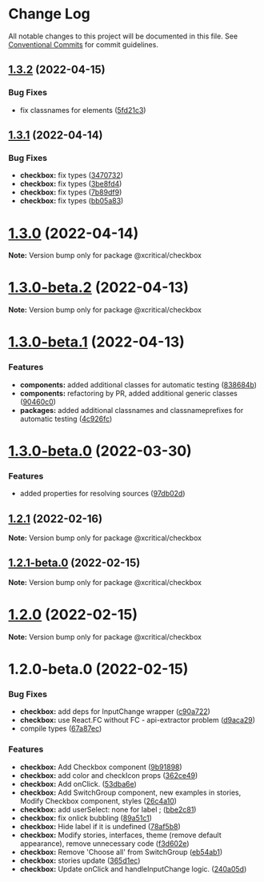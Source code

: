 # Change Log

All notable changes to this project will be documented in this file.
See [Conventional Commits](https://conventionalcommits.org) for commit guidelines.

## [1.3.2](https://github.com/xcritical-software/xc-front-kit/compare/@xcritical/checkbox@1.3.1...@xcritical/checkbox@1.3.2) (2022-04-15)


### Bug Fixes

* fix classnames for elements ([5fd21c3](https://github.com/xcritical-software/xc-front-kit/commit/5fd21c30523ba96ebddbe040285e8842d68595fc))





## [1.3.1](https://github.com/xcritical-software/xc-front-kit/compare/@xcritical/checkbox@1.3.0...@xcritical/checkbox@1.3.1) (2022-04-14)


### Bug Fixes

* **checkbox:** fix types ([3470732](https://github.com/xcritical-software/xc-front-kit/commit/3470732e0f2d932826e6c0720c6db1d3903e5df8))
* **checkbox:** fix types ([3be8fd4](https://github.com/xcritical-software/xc-front-kit/commit/3be8fd4f97021aa27116144f7949303a8ad95c6a))
* **checkbox:** fix types ([7b89df9](https://github.com/xcritical-software/xc-front-kit/commit/7b89df9986d26f3f5e43dca4e571b289c5b16552))
* **checkbox:** fix types ([bb05a83](https://github.com/xcritical-software/xc-front-kit/commit/bb05a837eb88d8addffa0227ce41129a97304b05))





# [1.3.0](https://github.com/xcritical-software/xc-front-kit/compare/@xcritical/checkbox@1.3.0-beta.2...@xcritical/checkbox@1.3.0) (2022-04-14)

**Note:** Version bump only for package @xcritical/checkbox





# [1.3.0-beta.2](https://github.com/xcritical-software/xc-front-kit/compare/@xcritical/checkbox@1.3.0-beta.1...@xcritical/checkbox@1.3.0-beta.2) (2022-04-13)

**Note:** Version bump only for package @xcritical/checkbox





# [1.3.0-beta.1](https://github.com/xcritical-software/xc-front-kit/compare/@xcritical/checkbox@1.3.0-beta.0...@xcritical/checkbox@1.3.0-beta.1) (2022-04-13)


### Features

* **components:** added additional classes for automatic testing ([838684b](https://github.com/xcritical-software/xc-front-kit/commit/838684b1e96cd2a9a40620e7a67cb49b78c594b1))
* **components:** refactoring by PR, added additional generic classes ([90460c0](https://github.com/xcritical-software/xc-front-kit/commit/90460c0a573d606cd0956e526c81b068842c0685))
* **packages:** added additional classnames and classnameprefixes for automatic testing ([4c926fc](https://github.com/xcritical-software/xc-front-kit/commit/4c926fc7439650c7f0a71bcda6c06a4810e41276))





# [1.3.0-beta.0](https://github.com/xcritical-software/xc-front-kit/compare/@xcritical/checkbox@1.2.1...@xcritical/checkbox@1.3.0-beta.0) (2022-03-30)


### Features

* added properties for resolving sources ([97db02d](https://github.com/xcritical-software/xc-front-kit/commit/97db02d3db87f45c151befbdb3d6e43f44d66997))





## [1.2.1](https://github.com/xcritical-software/xc-front-kit/compare/@xcritical/checkbox@1.2.1-beta.0...@xcritical/checkbox@1.2.1) (2022-02-16)

**Note:** Version bump only for package @xcritical/checkbox





## [1.2.1-beta.0](https://github.com/xcritical-software/xc-front-kit/compare/@xcritical/checkbox@1.2.0...@xcritical/checkbox@1.2.1-beta.0) (2022-02-15)

**Note:** Version bump only for package @xcritical/checkbox





# [1.2.0](https://github.com/xcritical-software/xc-front-kit/compare/@xcritical/checkbox@1.2.0-beta.0...@xcritical/checkbox@1.2.0) (2022-02-15)

**Note:** Version bump only for package @xcritical/checkbox





# 1.2.0-beta.0 (2022-02-15)


### Bug Fixes

* **checkbox:** add deps for InputChange wrapper ([c90a722](https://github.com/xcritical-software/xc-front-kit/commit/c90a722aaa60af01428abc90faa03bc018341975))
* **checkbox:** use React.FC without FC - api-extractor problem ([d9aca29](https://github.com/xcritical-software/xc-front-kit/commit/d9aca297dd6f5e121a9aa7351486a65e848e5519))
* compile types ([67a87ec](https://github.com/xcritical-software/xc-front-kit/commit/67a87ecdec159e9f613a0836ee4189c508ef7f7e))


### Features

* **checkbox:** Add Checkbox component ([9b91898](https://github.com/xcritical-software/xc-front-kit/commit/9b91898105559d44e812caa0d41eeb2a71143382))
* **checkbox:** add color and checkIcon props ([362ce49](https://github.com/xcritical-software/xc-front-kit/commit/362ce49313d5e26a12ece3a997b6103dc79a1e75))
* **checkbox:** Add onClick. ([53dba6e](https://github.com/xcritical-software/xc-front-kit/commit/53dba6e6d9683720f0be06994cce11b6388346b2))
* **checkbox:** Add SwitchGroup component, new examples in stories, Modify Checkbox component, styles ([26c4a10](https://github.com/xcritical-software/xc-front-kit/commit/26c4a104392a2120e6a8723da3d79aefb0dab25c))
* **checkbox:** add userSelect: none for label ; ([bbe2c81](https://github.com/xcritical-software/xc-front-kit/commit/bbe2c81f6e167db277f2ac2b9cdbe7838e62c70d))
* **checkbox:** fix onlick bubbling ([89a51c1](https://github.com/xcritical-software/xc-front-kit/commit/89a51c13ba0c7eddd8d67e3b75f88f1052df4861))
* **checkbox:** Hide label if it is undefined ([78af5b8](https://github.com/xcritical-software/xc-front-kit/commit/78af5b8ece679ca0717666c37a2a01be788d96e9))
* **checkbox:** Modify stories, interfaces, theme (remove default appearance), remove unnecessary code ([f3d602e](https://github.com/xcritical-software/xc-front-kit/commit/f3d602e812b395247e8d33b186cdd3b227e2298e))
* **checkbox:** Remove 'Choose all' from SwitchGroup ([eb54ab1](https://github.com/xcritical-software/xc-front-kit/commit/eb54ab11874c0b59a8178c57a2ef7fbafff2d338))
* **checkbox:** stories update ([365d1ec](https://github.com/xcritical-software/xc-front-kit/commit/365d1ec1bb35150fafbf653b5b9aba343fdf7585))
* **checkbox:** Update onClick and handleInputChange logic. ([240a05d](https://github.com/xcritical-software/xc-front-kit/commit/240a05df73fb5c386fb779811c59fd27383eb488))
